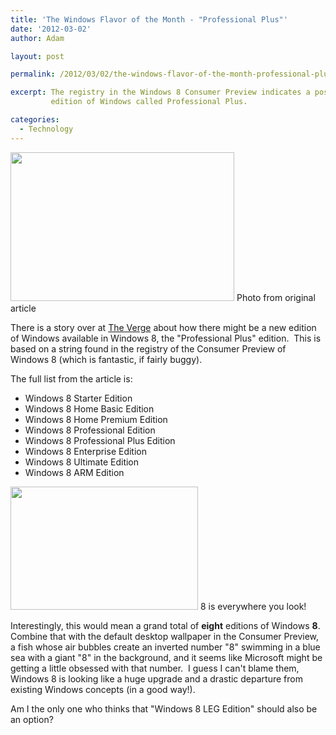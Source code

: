 ```yaml
---
title: 'The Windows Flavor of the Month - "Professional Plus"'
date: '2012-03-02'
author: Adam

layout: post

permalink: /2012/03/02/the-windows-flavor-of-the-month-professional-plus/

excerpt: The registry in the Windows 8 Consumer Preview indicates a possible new
         edition of Windows called Professional Plus.

categories:
  - Technology
---
```

<a href="http://www.theverge.com/2012/3/2/2838822/windows-8-professional-plus-edition"><img src="http://45.55.182.154/wp-content/uploads/2012/03/windowsflation_large_verge_medium_landscape.jpg" alt="" width="358" height="238" /></a>
Photo from original article

There is a story over at [The
Verge](http://www.theverge.com/2012/3/2/2838822/windows-8-professional-plus-edition)
about how there might be a new edition of Windows available in Windows 8, the
"Professional Plus" edition.  This is based on a string found in the registry of
the Consumer Preview of Windows 8 (which is fantastic, if fairly buggy).

The full list from the article is:

- Windows 8 Starter Edition
- Windows 8 Home Basic Edition
- Windows 8 Home Premium Edition
- Windows 8 Professional Edition
- Windows 8 Professional Plus Edition
- Windows 8 Enterprise Edition
- Windows 8 Ultimate Edition
- Windows 8 ARM Edition

<a href="http://45.55.182.154/wp-content/uploads/2012/03/win8fish.png"><img aria-describedby="caption-attachment-905" class="size-medium wp-image-905" title="Windows 8 Fish Wallpaper" src="http://45.55.182.154/wp-content/uploads/2012/03/win8fish-300x197.png" alt="" width="300" height="197" srcset="https://plattsoft.net/wp-content/uploads/2012/03/win8fish-150x98.png 150w, https://plattsoft.net/wp-content/uploads/2012/03/win8fish-300x197.png 300w, https://plattsoft.net/wp-content/uploads/2012/03/win8fish-400x263.png 400w, https://plattsoft.net/wp-content/uploads/2012/03/win8fish.png 550w" sizes="(max-width: 300px) 100vw, 300px" /></a>
8 is everywhere you look!

Interestingly, this would mean a grand total of **eight** editions of Windows
**8**.  Combine that with the default desktop wallpaper in the Consumer Preview,
a fish whose air bubbles create an inverted number "8" swimming in a blue sea
with a giant "8" in the background, and it seems like Microsoft might be getting
a little obsessed with that number.  I guess I can't blame them, Windows 8 is
looking like a huge upgrade and a drastic departure from existing Windows
concepts (in a good way!).

Am I the only one who thinks that "Windows 8 LEG Edition" should also be an
option?
